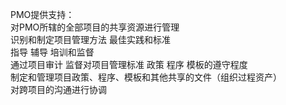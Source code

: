 PMO提供支持：  
对PMO所辖的全部项目的共享资源进行管理  
识别和制定项目管理方法 最佳实践和标准  
指导 辅导 培训和监督  
通过项目审计 监督对项目管理标准 政策 程序 模板的遵守程度  
制定和管理项目政策、程序、模板和其他共享的文件（组织过程资产）  
对跨项目的沟通进行协调  